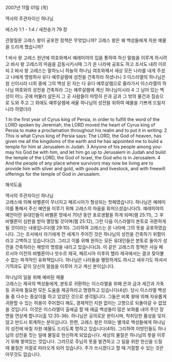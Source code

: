 2007년 11월 01일 (목)

역사의 주관자이신 하나님



에스라 1:1 - 1:4 / 새찬송가 79 장


관찰질문
고레스 왕이 공포한 정책은 무엇입니까? 
고레스 왕은 왜 백성들에게 자원 예물을 드리게 했습니까?

1 바사 왕 고레스 원년에 여호와께서 예레미야의 입을 통하여 하신 말씀을 이루게 하시려고 바사 왕 고레스의 마음을 감동시키시매 그가 온 나라에 공포도 하고 조서도 내려 이르되 2 바사 왕 고레스는 말하노니 하늘의 하나님 여호와께서 세상 모든 나라를 내게 주셨고 나에게 명령하사 유다 예루살렘에 성전을 건축하라 하셨나니 
3 이스라엘의 하나님은 참 신이시라 너희 중에 그의 백성 된 자는 다 유다 예루살렘으로 올라가서 이스라엘의 하나님 여호와의 성전을 건축하라 그는 예루살렘에 계신 하나님이시라 4 그 남아 있는 백성이 어느 곳에 머물러 살든지 그 곳 사람들이 마땅히 은과 금과 그 밖의 물건과 짐승으로 도와 주고 그 외에도 예루살렘에 세울 하나님의 성전을 위하여 예물을 기쁘게 드릴지니라 하였더라  

1 In the first year of Cyrus king of Persia, in order to fulfill the word of the LORD spoken by Jeremiah, the LORD moved the heart of Cyrus king of Persia to make a proclamation throughout his realm and to put it in writing: 2 This is what Cyrus king of Persia says: The LORD, the God of heaven, has given me all the kingdoms of the earth and he has appointed me to build a temple for him at Jerusalem in Judah. 3 Anyone of his people among you-may his God be with him, and let him go up to Jerusalem in Judah and build the temple of the LORD, the God of Israel, the God who is in Jerusalem. 4 And the people of any place where survivors may now be living are to provide him with silver and gold, with goods and livestock, and with freewill offerings for the temple of God in Jerusalem.

해석도움





역사의 주관자이신 하나님  
고레스에 의해 바벨론이 무너지고 페르시아가 형성되는 첫해였습니다. 하나님은 예레미야를 통해서 주신 예언을 이루기 위해 고레스의 마음을 휘저으셨습니다(1). 예레미야의 예언이란 유대인들이 바벨론 땅에서 70년 동안 포로생활을 하게 되며(렘 25:11), 그 후 바벨론이 심판을 받아 멸망될 것이며(렘 25:12), 그런 다음 이스라엘이 본토로 귀환하게 될 것이라는 내용입니다(렘 29:10). 그리하여 고레스는 온 나라에 그의 뜻을 공포하였습니다. 그는 조서에서 자기에게 전 세계가 주어진 것은 하나님의 성전을 건축하기 위함이라고 고백하고 있습니다(2). 그리고 이를 위해 원하는 모든 유대인들은 본토로 돌아가 성전을 건축하라는 해방의 명령을 내리고 있습니다(3). 이 같은 고레스의 정책은 사실 페르시아 이전의 바벨론이나 앗수르 제국, 페르시아 이후의 헬라 제국에서는 결코 찾아볼 수 없는 파격적인 유화책입니다. 하나님은 나라들을 멸망하게도 하시고 세우기도 하셔서 기적과도 같이 당신의 말씀을 이루어 가고 계신 분이십니다.

하나님의 일을 위해 예비된 제물  
고레스는 제국의 백성들에게, 본토로 귀환하는 이스라엘을 위해 은과 금과 세간과 가축 등 귀국에 필요한 모든 도움을 제공하라고 명령하고 있습니다(4상). 당시 이스라엘 백성들 중 다수는 종살이를 하고 있었던 것으로 생각됩니다. 그들은 비록 왕에 의해 자유롭게 귀환할 수 있는 허용이 주어졌다 해도, 경제적인 지원 없이는 고향으로 되돌아갈 수 없었을 것입니다. 이것은 이스라엘이 출애굽 할 때 애굽 백성들이 많은 보화를 내어 주던 장면을 연상케 합니다(출 12:35-36). 하나님은 공의로운 분이시며, 착취당한 품삯을 잊지 않고 반드시 회계하는 분이십니다. 한편, 고레스 왕은 이와는 별개로 백성들에게 하나님의 성전에 바칠 자원 예물도 드리도록 명하고 있습니다(4하). 그리하여 이방인들도 하나님의 성전을 짓는 일에 물질로 헌신하게 되었습니다. 세상의 물질은 하나님의 뜻을 이루기 위해 쌓여있는 것입니다. 그러므로 주님의 뜻을 발견하고 그 일을 위한 헌신을 드릴 때 물질은 저절로 따라오게 되어 있습니다. 주가 쓰시겠다고 할 때 거절할 수 있는 것은 아무것도 없습니다.